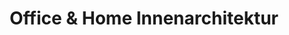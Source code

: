 ---
title: "Office & Home Innenarchitektur"
url: /klagenfurt-am-woerthersee/office-und-home-innenarchitektur/
shop: Elektronik
---